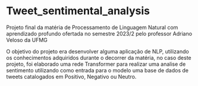 # Tweet_sentimental_analysis
Projeto final da matéria de Processamento de Linguagem Natural com aprendizado profundo ofertada no semestre 2023/2 pelo professor Adriano Veloso da UFMG


O objetivo do projeto era desenvolver alguma aplicação de NLP, utilizando os conhecimentos adquiridos durante o decorrer da matéria, no caso deste projeto, foi elaborado uma rede Transformer para realizar uma analise de sentimento utilizando como entrada para o modelo uma base de dados de tweets catalogados em Positivo, Negativo ou Neutro.
